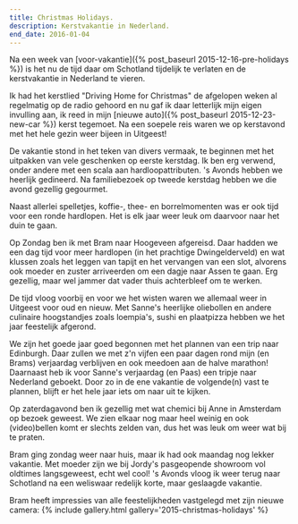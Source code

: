 ```yaml
---
title: Christmas Holidays.
description: Kerstvakantie in Nederland.
end_date: 2016-01-04
---
```

Na een week van [voor-vakantie]({% post_baseurl 2015-12-16-pre-holidays %}) is het nu de tijd daar om Schotland tijdelijk te verlaten en de kerstvakantie in Nederland te vieren.

<!--more-->

Ik had het kerstlied "Driving Home for Christmas" de afgelopen weken al regelmatig op de radio gehoord en nu gaf ik daar letterlijk mijn eigen invulling aan, ik reed in mijn [nieuwe auto]({% post_baseurl 2015-12-23-new-car %}) kerst tegemoet. Na een soepele reis waren we op kerstavond met het hele gezin weer bijeen in Uitgeest!

De vakantie stond in het teken van divers vermaak, te beginnen met het uitpakken van vele geschenken op eerste kerstdag. Ik ben erg verwend, onder andere met een scala aan hardloopattributen. 's Avonds hebben we heerlijk gedineerd. Na familiebezoek op tweede kerstdag hebben we die avond gezellig gegourmet.

Naast allerlei spelletjes, koffie-, thee- en borrelmomenten was er ook tijd voor een ronde hardlopen. Het is elk jaar weer leuk om daarvoor naar het duin te gaan.

Op Zondag ben ik met Bram naar Hoogeveen afgereisd. Daar hadden we een dag tijd voor meer hardlopen (in het prachtige Dwingelderveld) en wat klussen zoals het leggen van tapijt en het vervangen van een slot, alvorens ook moeder en zuster arriveerden om een dagje naar Assen te gaan. Erg gezellig, maar wel jammer dat vader thuis achterbleef om te werken.

De tijd vloog voorbij en voor we het wisten waren we allemaal weer in Uitgeest voor oud en nieuw. Met Sanne's heerlijke oliebollen en andere culinaire hoogstandjes zoals loempia's, sushi en plaatpizza hebben we het jaar feestelijk afgerond.

We zijn het goede jaar goed begonnen met het plannen van een trip naar Edinburgh. Daar zullen we met z'n vijfen een paar dagen rond mijn (en Brams) verjaardag verblijven en ook meedoen aan de halve marathon! Daarnaast heb ik voor Sanne's verjaardag (en Paas) een tripje naar Nederland geboekt. Door zo in de ene vakantie de volgende(n) vast te plannen, blijft er het hele jaar iets om naar uit te kijken.

Op zaterdagavond ben ik gezellig met wat chemici bij Anne in Amsterdam op bezoek geweest. We zien elkaar nog maar heel weinig en ook (video)bellen komt er slechts zelden van, dus het was leuk om weer wat bij te praten.

Bram ging zondag weer naar huis, maar ik had ook maandag nog lekker vakantie. Met moeder zijn we bij Jordy's pasgeopende showroom vol oldtimes langsgeweest, echt wel cool! 's Avonds vloog ik weer terug naar Schotland na een weliswaar redelijk korte, maar geslaagde vakantie.

Bram heeft impressies van alle feestelijkheden vastgelegd met zijn nieuwe camera:
{% include gallery.html gallery='2015-christmas-holidays' %}